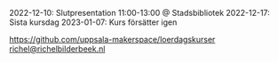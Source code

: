 2022-12-10: Slutpresentation 11:00-13:00 @ Stadsbibliotek
2022-12-17: Sista kursdag
2023-01-07: Kurs försätter igen


https://github.com/uppsala-makerspace/loerdagskurser
richel@richelbilderbeek.nl
